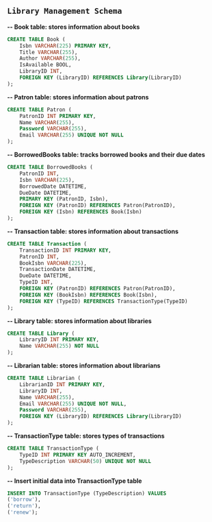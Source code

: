## `Library Management Schema`
    

__-- Book table: stores information about books__
```sql
CREATE TABLE Book (
    Isbn VARCHAR(225) PRIMARY KEY,
    Title VARCHAR(255),
    Author VARCHAR(255),
    IsAvailable BOOL,
    LibraryID INT,
    FOREIGN KEY (LibraryID) REFERENCES Library(LibraryID)
);
```

__-- Patron table: stores information about patrons__
```sql
CREATE TABLE Patron (
    PatronID INT PRIMARY KEY,
    Name VARCHAR(255),
    Password VARCHAR(255),
    Email VARCHAR(255) UNIQUE NOT NULL
);
```
__-- BorrowedBooks table: tracks borrowed books and their due dates__
```sql
CREATE TABLE BorrowedBooks (
    PatronID INT,
    Isbn VARCHAR(225),
    BorrowedDate DATETIME,
    DueDate DATETIME,
    PRIMARY KEY (PatronID, Isbn),
    FOREIGN KEY (PatronID) REFERENCES Patron(PatronID),
    FOREIGN KEY (Isbn) REFERENCES Book(Isbn)
);
```

__-- Transaction table: stores information about transactions__
```sql
CREATE TABLE Transaction (
    TransactionID INT PRIMARY KEY,
    PatronID INT,
    BookIsbn VARCHAR(225),
    TransactionDate DATETIME,
    DueDate DATETIME,
    TypeID INT,
    FOREIGN KEY (PatronID) REFERENCES Patron(PatronID),
    FOREIGN KEY (BookIsbn) REFERENCES Book(Isbn),
    FOREIGN KEY (TypeID) REFERENCES TransactionType(TypeID)
);
```

__-- Library table: stores information about libraries__
```sql
CREATE TABLE Library (
    LibraryID INT PRIMARY KEY,
    Name VARCHAR(255) NOT NULL
);
```

__-- Librarian table: stores information about librarians__
```sql
CREATE TABLE Librarian (
    LibrarianID INT PRIMARY KEY,
    LibraryID INT,
    Name VARCHAR(255),
    Email VARCHAR(255) UNIQUE NOT NULL,
    Password VARCHAR(255),
    FOREIGN KEY (LibraryID) REFERENCES Library(LibraryID)
);
```

__-- TransactionType table: stores types of transactions__
```sql
CREATE TABLE TransactionType (
    TypeID INT PRIMARY KEY AUTO_INCREMENT,
    TypeDescription VARCHAR(50) UNIQUE NOT NULL
);
```

__-- Insert initial data into TransactionType table__
```sql
INSERT INTO TransactionType (TypeDescription) VALUES
('borrow'),
('return'),
('renew');
```